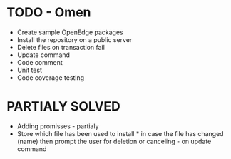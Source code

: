 # TODO - Omen

   * Create sample OpenEdge packages
   * Install the repository on a public server
   * Delete files on transaction fail
   * Update command
   * Code comment
   * Unit test
   * Code coverage testing

# PARTIALY SOLVED

   * Adding promisses - partialy
   * Store which file has been used to install
          * in case the file has changed (name) then prompt the user for deletion or canceling - on update command

